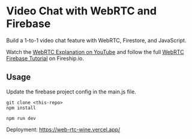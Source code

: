 # Video Chat with WebRTC and Firebase

Build a 1-to-1 video chat feature with WebRTC, Firestore, and JavaScript. 

Watch the [WebRTC Explanation on YouTube](https://youtu.be/WmR9IMUD_CY) and follow the full [WebRTC Firebase Tutorial](https://fireship.io/lessons/webrtc-firebase-video-chat) on Fireship.io. 


## Usage

Update the firebase project config in the main.js file. 

```
git clone <this-repo>
npm install

npm run dev
```

Deployment: https://web-rtc-wine.vercel.app/
